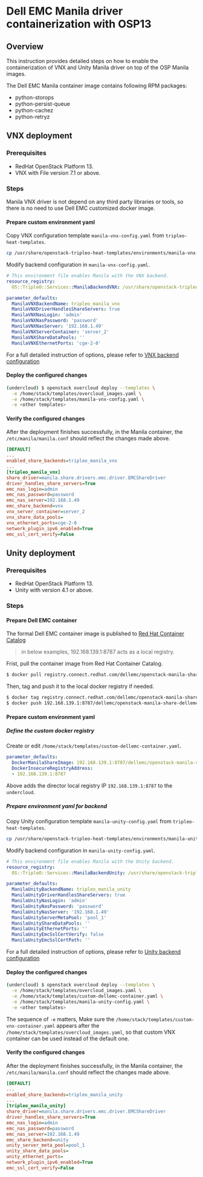 # Dell EMC Manila driver containerization with OSP13

## Overview

This instruction provides detailed steps on how to enable the containerization of VNX and Unity Manila driver on top of the OSP Manila images.

The Dell EMC Manila container image contains following RPM packages:

- python-storops
- python-persist-queue
- python-cachez
- python-retryz

## VNX deployment

### Prerequisites

- RedHat OpenStack Platform 13.
- VNX with File version 7.1 or above.

### Steps

Manila VNX driver is not depend on any third party libraries or tools, so there is no need to use Dell EMC customized docker image.

#### Prepare custom environment yaml

Copy VNX configuration template `manila-vnx-config.yaml` from `tripleo-heat-templates`.

```bash
cp /usr/share/openstack-tripleo-heat-templates/environments/manila-vnx-config.yaml /home/stack/templates/
```

Modify backend configuration in `manila-vnx-config.yaml`.

```yaml
# This environment file enables Manila with the VNX backend.
resource_registry:
  OS::TripleO::Services::ManilaBackendVNX: /usr/share/openstack-tripleo-heat-templates/puppet/services/manila-backend-vnx.yaml

parameter_defaults:
  ManilaVNXBackendName: tripleo_manila_vnx
  ManilaVNXDriverHandlesShareServers: true
  ManilaVNXNasLogin: 'admin'
  ManilaVNXNasPassword: 'password'
  ManilaVNXNasServer: '192.168.1.49'
  ManilaVNXServerContainer: 'server_2'
  ManilaVNXShareDataPools: ''
  ManilaVNXEthernetPorts: 'cge-2-0'
```

For a full detailed instruction of options, please refer to [VNX backend configuration](https://docs.openstack.org/manila/latest/configuration/shared-file-systems/drivers/dell-emc-vnx-driver.html)

#### Deploy the configured changes

```bash
(undercloud) $ openstack overcloud deploy --templates \
  -e /home/stack/templates/overcloud_images.yaml \
  -e /home/stack/templates/manila-vnx-config.yaml \
  -e <other templates>
```

#### Verify the configured changes

After the deployment finishes successfully, in the Manila container, the `/etc/manila/manila.conf` should reflect the changes made above.

```ini
[DEFAULT]
...
enabled_share_backends=tripleo_manila_vnx
...
[tripleo_manila_vnx]
share_driver=manila.share.drivers.emc.driver.EMCShareDriver
driver_handles_share_servers=True
emc_nas_login=admin
emc_nas_password=password
emc_nas_server=192.168.1.49
emc_share_backend=vnx
vnx_server_container=server_2
vnx_share_data_pools=
vnx_ethernet_ports=cge-2-0
network_plugin_ipv6_enabled=True
emc_ssl_cert_verify=False
```

## Unity deployment

### Prerequisites

- RedHat OpenStack Platform 13.
- Unity with version 4.1 or above.

### Steps

#### Prepare Dell EMC container

The formal Dell EMC container image is published to [Red Hat Container Catalog](https://access.redhat.com/containers/)

> in below examples, 192.168.139.1:8787 acts as a local registry.

Frist, pull the container image from Red Hat Container Catalog.

```bash
$ docker pull registry.connect.redhat.com/dellemc/openstack-manila-share-dellemc
```

Then, tag and push it to the local docker registry if needed.

```bash
$ docker tag registry.connect.redhat.com/dellemc/openstack-manila-share-dellemc 192.168.139.1:8787/dellemc/openstack-manila-share-dellemc
$ docker push 192.168.139.1:8787/dellemc/openstack-manila-share-dellemc
```

#### Prepare custom environment yaml

##### Define the custom docker registry

Create or edit `/home/stack/templates/custom-dellemc-container.yaml`.

```yaml
parameter_defaults:
  DockerManilaShareImage: 192.168.139.1:8787/dellemc/openstack-manila-share-dellemc
  DockerInsecureRegistryAddress:
  - 192.168.139.1:8787
```

Above adds the director local registry IP `192.168.139.1:8787` to the `undercloud`.

##### Prepare environment yaml for backend

Copy Unity configuration template `manila-unity-config.yaml` from `tripleo-heat-templates`.

```bash
cp /usr/share/openstack-tripleo-heat-templates/environments/manila-unity-config.yaml /home/stack/templates/
```

Modify backend configuration in `manila-unity-config.yaml`.

```yaml
# This environment file enables Manila with the Unity backend.
resource_registry:
  OS::TripleO::Services::ManilaBackendUnity: /usr/share/openstack-tripleo-heat-templates/puppet/services/manila-backend-unity.yaml

parameter_defaults:
  ManilaUnityBackendName: tripleo_manila_unity
  ManilaUnityDriverHandlesShareServers: true
  ManilaUnityNasLogin: 'admin'
  ManilaUnityNasPassword: 'password'
  ManilaUnityNasServer: '192.168.1.49'
  ManilaUnityServerMetaPool: 'pool_1'
  ManilaUnityShareDataPools: ''
  ManilaUnityEthernetPorts: ''
  ManilaUnityEmcSslCertVerify: false
  ManilaUnityEmcSslCertPath: ''
```

For a full detailed instruction of options, please refer to [Unity backend configuration](https://docs.openstack.org/manila/latest/configuration/shared-file-systems/drivers/dell-emc-unity-driver.html)

#### Deploy the configured changes

```bash
(undercloud) $ openstack overcloud deploy --templates \
  -e /home/stack/templates/overcloud_images.yaml \
  -e /home/stack/templates/custom-dellemc-container.yaml \
  -e /home/stack/templates/manila-unity-config.yaml \
  -e <other templates>
```

The sequence of `-e` matters, Make sure the `/home/stack/templates/custom-vnx-container.yaml` appears after the `/home/stack/templates/overcloud_images.yaml`, so that custom VNX container can be used instead of the default one.

#### Verify the configured changes

After the deployment finishes successfully, in the Manila container, the `/etc/manila/manila.conf` should reflect the changes made above.

```ini
[DEFAULT]
...
enabled_share_backends=tripleo_manila_unity
...
[tripleo_manila_unity]
share_driver=manila.share.drivers.emc.driver.EMCShareDriver
driver_handles_share_servers=True
emc_nas_login=admin
emc_nas_password=password
emc_nas_server=192.168.1.49
emc_share_backend=unity
unity_server_meta_pool=pool_1
unity_share_data_pools=
unity_ethernet_ports=
network_plugin_ipv6_enabled=True
emc_ssl_cert_verify=False
```

